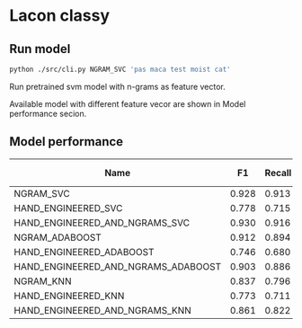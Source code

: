 # Lacon classy

## Run model

``` bash
python ./src/cli.py NGRAM_SVC 'pas maca test moist cat'
```

Run pretrained svm model with n-grams as feature vector.

Available model with different feature vecor are shown in Model performance secion.

## Model performance

|Name|F1|Recall|Precision|Accuracy|False Positive|False Negative|True Positive|True Negative|
|---|---|---|---|---|---|---|---|---|
|NGRAM_SVC|0.928|0.913|0.944|0.983|0.006|0.168|0.832|0.994|
|HAND_ENGINEERED_SVC|0.778|0.715|0.910|0.959|0.005|0.565|0.435|0.995|
|HAND_ENGINEERED_AND_NGRAMS_SVC|0.930|0.916|0.944|0.983|0.006|0.162|0.838|0.994|
|NGRAM_ADABOOST|0.912|0.894|0.932|0.980|0.008|0.205|0.795|0.992|
|HAND_ENGINEERED_ADABOOST|0.746|0.680|0.924|0.956|0.003|0.638|0.362|0.997|
|HAND_ENGINEERED_AND_NGRAMS_ADABOOST|0.903|0.886|0.923|0.978|0.009|0.220|0.780|0.991|
|NGRAM_KNN|0.837|0.796|0.894|0.965|0.009|0.398|0.602|0.991|
|HAND_ENGINEERED_KNN|0.773|0.711|0.908|0.958|0.005|0.574|0.426|0.995|
|HAND_ENGINEERED_AND_NGRAMS_KNN|0.861|0.822|0.913|0.970|0.008|0.348|0.652|0.992|

